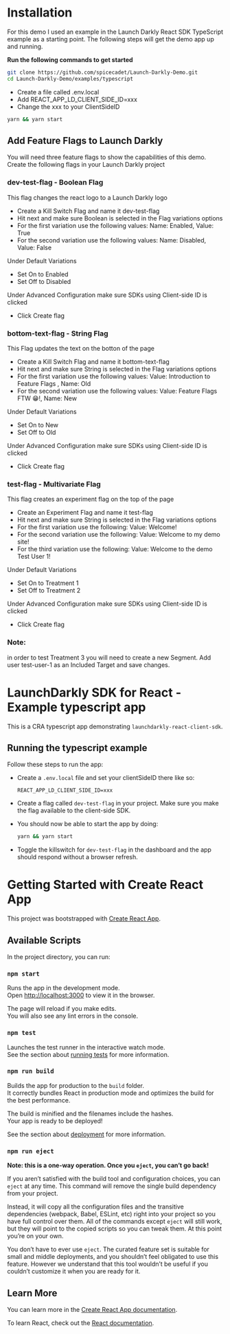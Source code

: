 # Installation
For this demo I used an example in the Launch Darkly React SDK TypeScript example as a starting point. The following steps will get the demo app up and running.

**Run the following commands to get started**
```sh 
git clone https://github.com/spicecadet/Launch-Darkly-Demo.git
cd Launch-Darkly-Demo/examples/typescript
```
- Create a file called .env.local
- Add REACT_APP_LD_CLIENT_SIDE_ID=xxx
- Change the xxx to your ClientSideID
```sh
yarn && yarn start
```

## Add Feature Flags to Launch Darkly
You will need three feature flags to show the capabilities of this demo. Create the following flags in your Launch Darkly project

### dev-test-flag - Boolean Flag
This flag changes the react logo to a Launch Darkly logo
- Create a Kill Switch Flag and name it dev-test-flag
- Hit next and make sure Boolean is selected in the Flag variations options
- For the first variation use the following values: Name: Enabled, Value: True
- For the second variation use the following values: Name: Disabled, Value: False

Under Default Variations
- Set On to Enabled
- Set Off to Disabled

Under Advanced Configuration  make sure SDKs using Client-side ID is clicked
- Click Create flag

### bottom-text-flag - String Flag
This Flag updates the text on the botton of the page
- Create a Kill Switch Flag and name it bottom-text-flag
- Hit next and make sure String is selected in the Flag variations options
- For the first variation use the following values: Value: Introduction to Feature Flags , Name: Old
- For the second variation use the following values: Value: Feature Flags FTW 😁!, Name: New

Under Default Variations
- Set On to New
- Set Off to Old

Under Advanced Configuration  make sure SDKs using Client-side ID is clicked
- Click Create flag

### test-flag - Multivariate Flag
This flag creates an experiment flag on the top of the page
- Create an Experiment Flag and name it test-flag
- Hit next and make sure String is selected in the Flag variations options
- For the first variation use the following: Value: Welcome!
- For the second variation use the following: Value: Welcome to my demo site!
- For the third variation use the following: Value: Welcome to the demo Test User 1!

Under Default Variations
- Set On to Treatment 1
- Set Off to Treatment 2

Under Advanced Configuration  make sure SDKs using Client-side ID is clicked
- Click Create flag

### Note: 
in order to test Treatment 3 you will need to create a new Segment. Add user test-user-1 as an Included Target and save changes.

# LaunchDarkly SDK for React - Example typescript app

This is a CRA typescript app demonstrating `launchdarkly-react-client-sdk`.

## Running the typescript example

Follow these steps to run the app:

* Create a `.env.local` file and set your clientSideID there like so:

    ```shell
    REACT_APP_LD_CLIENT_SIDE_ID=xxx
    ```

* Create a flag called `dev-test-flag` in your project. Make sure you
  make the flag available to the client-side SDK.

* You should now be able to start the app by doing:

    ```sh
    yarn && yarn start
    ```

* Toggle the killswitch for `dev-test-flag` in the dashboard and the
  app should respond without a browser refresh.

# Getting Started with Create React App

This project was bootstrapped with [Create React App](https://github.com/facebook/create-react-app).

## Available Scripts

In the project directory, you can run:

### `npm start`

Runs the app in the development mode.\
Open [http://localhost:3000](http://localhost:3000) to view it in the browser.

The page will reload if you make edits.\
You will also see any lint errors in the console.

### `npm test`

Launches the test runner in the interactive watch mode.\
See the section about [running tests](https://facebook.github.io/create-react-app/docs/running-tests) for more information.

### `npm run build`

Builds the app for production to the `build` folder.\
It correctly bundles React in production mode and optimizes the build for the best performance.

The build is minified and the filenames include the hashes.\
Your app is ready to be deployed!

See the section about [deployment](https://facebook.github.io/create-react-app/docs/deployment) for more information.

### `npm run eject`

**Note: this is a one-way operation. Once you `eject`, you can’t go back!**

If you aren’t satisfied with the build tool and configuration choices, you can `eject` at any time. This command will remove the single build dependency from your project.

Instead, it will copy all the configuration files and the transitive dependencies (webpack, Babel, ESLint, etc) right into your project so you have full control over them. All of the commands except `eject` will still work, but they will point to the copied scripts so you can tweak them. At this point you’re on your own.

You don’t have to ever use `eject`. The curated feature set is suitable for small and middle deployments, and you shouldn’t feel obligated to use this feature. However we understand that this tool wouldn’t be useful if you couldn’t customize it when you are ready for it.

## Learn More

You can learn more in the [Create React App documentation](https://facebook.github.io/create-react-app/docs/getting-started).

To learn React, check out the [React documentation](https://reactjs.org/).
